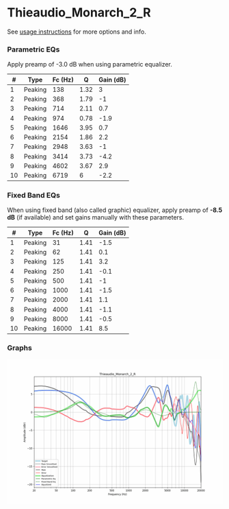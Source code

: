 # Thieaudio_Monarch_2_R
See [usage instructions](https://github.com/jaakkopasanen/AutoEq#usage) for more options and info.

### Parametric EQs
Apply preamp of -3.0 dB when using parametric equalizer.

|   # | Type    |   Fc (Hz) |    Q |   Gain (dB) |
|-----|---------|-----------|------|-------------|
|   1 | Peaking |       138 | 1.32 |         3   |
|   2 | Peaking |       368 | 1.79 |        -1   |
|   3 | Peaking |       714 | 2.11 |         0.7 |
|   4 | Peaking |       974 | 0.78 |        -1.9 |
|   5 | Peaking |      1646 | 3.95 |         0.7 |
|   6 | Peaking |      2154 | 1.86 |         2.2 |
|   7 | Peaking |      2948 | 3.63 |        -1   |
|   8 | Peaking |      3414 | 3.73 |        -4.2 |
|   9 | Peaking |      4602 | 3.67 |         2.9 |
|  10 | Peaking |      6719 | 6    |        -2.2 |

### Fixed Band EQs
When using fixed band (also called graphic) equalizer, apply preamp of **-8.5 dB** (if available) and set gains manually with these parameters.

|   # | Type    |   Fc (Hz) |    Q |   Gain (dB) |
|-----|---------|-----------|------|-------------|
|   1 | Peaking |        31 | 1.41 |        -1.5 |
|   2 | Peaking |        62 | 1.41 |         0.1 |
|   3 | Peaking |       125 | 1.41 |         3.2 |
|   4 | Peaking |       250 | 1.41 |        -0.1 |
|   5 | Peaking |       500 | 1.41 |        -1   |
|   6 | Peaking |      1000 | 1.41 |        -1.5 |
|   7 | Peaking |      2000 | 1.41 |         1.1 |
|   8 | Peaking |      4000 | 1.41 |        -1.1 |
|   9 | Peaking |      8000 | 1.41 |        -0.5 |
|  10 | Peaking |     16000 | 1.41 |         8.5 |

### Graphs
![](./Thieaudio_Monarch_2_R.png)
